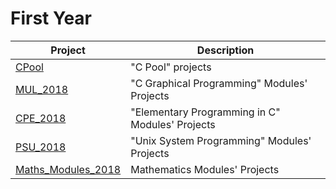 # First Year

| Project | Description |
|---------|-------------|
| [CPool]       | "C Pool" projects |
| [MUL_2018]         | "C Graphical Programming" Modules' Projects |
| [CPE_2018]         |  "Elementary Programming in C" Modules' Projects |
| [PSU_2018]         |  "Unix System Programming" Modules' Projects |
| [Maths_Modules_2018]         | Mathematics Modules' Projects |

[CPool]: https://github.com/kevinpruvost/kevinpruvost_epitech/tree/master/FirstYear/CPool_2018
[MUL_2018]: https://github.com/kevinpruvost/kevinpruvost_epitech/tree/master/FirstYear/MUL_2018
[CPE_2018]: https://github.com/kevinpruvost/kevinpruvost_epitech/tree/master/FirstYear/CPE_2018
[PSU_2018]: https://github.com/kevinpruvost/kevinpruvost_epitech/tree/master/FirstYear/PSU_2018
[Maths_Modules_2018]: https://github.com/kevinpruvost/kevinpruvost_epitech/tree/master/FirstYear/Maths_Modules_2018
